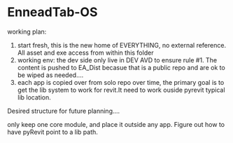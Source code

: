 # EnneadTab-OS

working plan:
1. start fresh, this is the new home of EVERYTHING, no external reference. All asset and exe access from within this folder
2. working env: the dev side only live in DEV AVD to ensure rule #1. The content is pushed to EA_Dist becasue that is a public repo and are ok to be wiped as needed....
3. each app is copied over from solo repo over time, the primary goal is to get the lib system to work for revit.It need to work ouside pyrevit typical lib location.



Desired structure for future planning....


<!-- important only -->
only keep one core module, and place it outside any app.
Figure out how to have pyRevit point to a lib path.